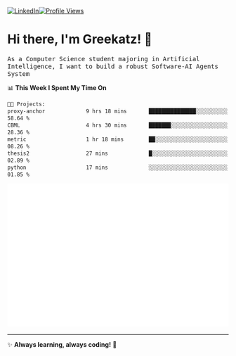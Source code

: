 [![LinkedIn](https://img.shields.io/badge/LinkedIn-0077B5?style=flat&logo=linkedin&logoColor=white)](https://www.linkedin.com/in/hungarbeit1912/)[![Profile Views](https://komarev.com/ghpvc/?username=Greekatz&color=blue&style=flat-square)](https://github.com/Greekatz)  


# Hi there, I'm Greekatz! 👋

<samp>As a Computer Science student majoring in Artificial Intelligence, I want to build a robust Software-AI Agents System<samp>


<!--START_SECTION:waka-->
📊 **This Week I Spent My Time On** 

```text
🐱‍💻 Projects: 
proxy-anchor             9 hrs 18 mins       ███████████████░░░░░░░░░░   58.64 % 
CBML                     4 hrs 30 mins       ███████░░░░░░░░░░░░░░░░░░   28.36 % 
metric                   1 hr 18 mins        ██░░░░░░░░░░░░░░░░░░░░░░░   08.26 % 
thesis2                  27 mins             █░░░░░░░░░░░░░░░░░░░░░░░░   02.89 % 
python                   17 mins             ░░░░░░░░░░░░░░░░░░░░░░░░░   01.85 % 
```


<!--END_SECTION:waka-->

![Full-year Contribution Calendar](https://github.com/Greekatz/Greekatz/blob/main/metrics.plugin.isocalendar.fullyear.svg)

---
✨ **Always learning, always coding!** 🚀
